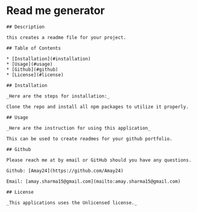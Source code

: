 # Read me generator
    
    ## Description
   
    this creates a readme file for your project.

    ## Table of Contents

    * [Installation](#installation)
    * [Usage](#usage)
    * [Github](#github)
    * [License](#license)
    
    ## Installation

    _Here are the steps for installation:_

    Clone the repo and install all npm packages to utilize it properly.

    ## Usage

    _Here are the instruction for using this application_

    This can be used to create readmes for your github portfolio.

    ## Github

    Please reach me at by email or GitHub should you have any questions.

    Github: [Amay24](https://github.com/Amay24)

    Email: [amay.sharma15@gmail.com](mailto:amay.sharma15@gmail.com)

    ## License

    _This applications uses the Unlicensed license._


    
